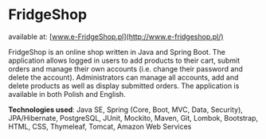 # FridgeShop
available at: [www.e-FridgeShop.pl](http://www.e-fridgeshop.pl/)

FridgeShop is an online shop written in Java and Spring Boot. The application allows logged in users to add products to their cart, submit orders and manage their own accounts (i.e. change their password and delete the account). Administrators can manage all accounts, add and delete products as well as display submitted orders. The application is available in both Polish and English.

**Technologies used**: Java SE, Spring (Core, Boot, MVC, Data, Security), JPA/Hibernate, PostgreSQL, JUnit, Mockito, Maven, Git, Lombok, Bootstrap, HTML, CSS, Thymeleaf, Tomcat, Amazon Web Services

